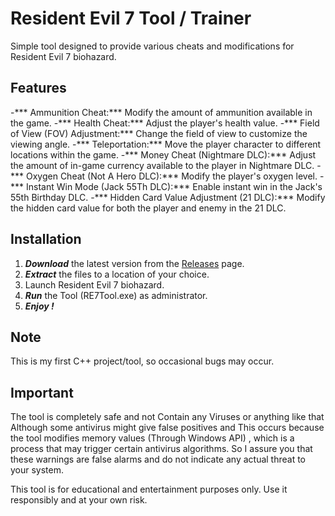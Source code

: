 # Resident Evil 7 Tool / Trainer

Simple tool designed to provide various cheats and modifications for Resident Evil 7 biohazard.

## Features
-*** Ammunition Cheat:*** Modify the amount of ammunition available in the game.
-*** Health Cheat:*** Adjust the player's health value.
-*** Field of View (FOV) Adjustment:*** Change the field of view to customize the viewing angle.
-*** Teleportation:*** Move the player character to different locations within the game.
-*** Money Cheat (Nightmare DLC):*** Adjust the amount of in-game currency available to the player in Nightmare DLC.
-*** Oxygen Cheat (Not A Hero DLC):*** Modify the player's oxygen level.
-*** Instant Win Mode (Jack 55Th DLC):*** Enable instant win in the Jack's 55th Birthday DLC.
-*** Hidden Card Value Adjustment (21 DLC):*** Modify the hidden card value for both the player and enemy in the 21 DLC.

## Installation
1. ***Download*** the latest version from the [Releases](https://github.com/iGeNeTeL/RE7/releases) page.
2. ***Extract*** the files to a location of your choice.
3. Launch Resident Evil 7 biohazard.
4. ***Run*** the Tool (RE7Tool.exe) as administrator.
5. ***Enjoy !***


## Note
This is my first C++ project/tool, so occasional bugs may occur.



## Important
The tool is completely safe and not Contain any Viruses or anything like that 
Although some antivirus might give false positives and This occurs because the tool modifies memory values (Through Windows API) , which is a process that may trigger certain antivirus algorithms. 
So I assure you that these warnings are false alarms and do not indicate any actual threat to your system.


This tool is for educational and entertainment purposes only. Use it responsibly and at your own risk.
